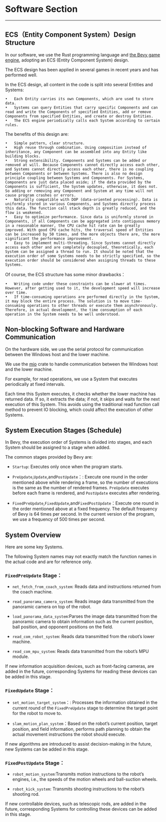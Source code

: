 ﻿# Software Section


----------


## ECS（Entity Component System）Design Structure
In our software, we use the Rust programming language and [the Bevy game engine](https://bevyengine.org), adopting an ECS (Entity Component System) design.

The ECS design has been applied in several games in recent years and has performed well.

In the ECS design, all content in the code is split into several Entities and Systems:

	•	Each Entity carries its own Components, which are used to store data.
	•	Systems can query Entities that carry specific Components and can read and write the Components of specified Entities, add or remove Components from specified Entities, and create or destroy Entities.
	•	The ECS engine periodically calls each System according to certain rules.


The benefits of this design are:

	•	Simple pattern, clear structure.
	•	High reuse through combination. Using composition instead of inheritance, any Component can be assembled into any Entity like building blocks.
	•	Strong extensibility. Components and Systems can be added or removed at will. Because Components cannot directly access each other, and Systems cannot directly access each other, there is no coupling between Components or between Systems. There is also no design principle coupling between Systems and Components. For Systems, Components are just data placed aside; if the data provided by the Components is sufficient, the System updates, otherwise, it does not. So adding or removing any Component and System at any time will not cause program crashes or errors.
	•	Naturally compatible with DOP (data-oriented processing). Data is uniformly stored in various Components, and Systems directly process this data. The function call stack depth is greatly reduced, and the flow is weakened.
	•	Easy to optimize performance. Since data is uniformly stored in Components, if all Components can be aggregated into contiguous memory in a reasonable manner, the CPU cache hit rate can be greatly improved. With good CPU cache hits, the traversal speed of Entities can be increased by 50 times, and the more objects there are, the more significant the performance improvement.
	•	Easy to implement multi-threading. Since Systems cannot directly access each other and are completely decoupled, theoretically, each System can be assigned a thread to run. It should be noted that the execution order of some Systems needs to be strictly specified, so the execution order should be considered when assigning threads to these Systems.

Of course, the ECS structure has some minor drawbacks：

	•	Writing code under these constraints can be slower at times. However, after getting used to it, the development speed will increase over time.
	•	If time-consuming operations are performed directly in the System, it may block the entire process. The solution is to move time-consuming operations to other threads or execute them asynchronously. Therefore, in actual development, the time consumption of each operation in the System needs to be well understood.




## Non-blocking Software and Hardware Communication

On the hardware side, we use the serial protocol for communication between the Windows host and the lower machine.

We use the [mio](https://crates.io/crates/mio) crate to handle communication between the Windows host and the lower machine.

For example, for read operations, we use a System that executes periodically at fixed intervals.

Each time this System executes, it checks whether the lower machine has returned data. If so, it extracts the data; if not, it skips and waits for the next execution of this System. This avoids using the traditional read function call method to prevent IO blocking, which could affect the execution of other Systems.



## System Execution Stages (Schedule)

In Bevy, the execution order of Systems is divided into stages, and each System should be assigned to a stage when added.


The common stages provided by Bevy are:

- `Startup`: Executes only once when the program starts.

- `PreUpdate`,`Update`,and`PostUpdate`：: Execute one round in the order mentioned above while rendering a frame, so the number of executions is the same as the number of rendered frames. `PreUpdate` executes before each frame is rendered, and `PostUpdate` executes after rendering.

- `FixedPreUpdate`,`FixedUpdate`,and`FixedPostUpdate`：Execute one round in the order mentioned above at a fixed frequency. The default frequency of Bevy is 64 times per second. In the current version of the program, we use a frequency of 500 times per second.




## System  Overview

Here are some key Systems.

The following System names may not exactly match the function names in the actual code and are for reference only.




### `FixedPreUpdate` Stage：

- `net_fetch_from_coach_system`: Reads data and instructions returned from the coach machine.

- `read_panorama_camera_system`: Reads image data transmitted from the panoramic camera on top of the robot.

- `load_panorama_data_system`:Parses the image data transmitted from the panoramic camera to obtain information such as the current position, ball position, and opponent positions on the field.

- `read_com_robot_system`: Reads data transmitted from the robot’s lower machine.

- `read_com_mpu_system`: Reads data transmitted from the robot’s MPU module.

If new information acquisition devices, such as front-facing cameras, are added in the future, corresponding Systems for reading these devices can be added in this stage.




### `FixedUpdate` Stage：

- `set_motion_target_system`：: Processes the information obtained in the current round of the `FixedPreUpdate` stage to determine the target point for the robot to move to.

- `slam_motion_plan_system`：Based on the robot’s current position, target position, and field information, performs path planning to obtain the actual movement instructions the robot should execute.

If new algorithms are introduced to assist decision-making in the future, new Systems can be added in this stage.

### `FixedPostUpdate` Stage：

- `robot_motion_system`:Transmits motion instructions to the robot’s engines, i.e., the speeds of the motion wheels and ball-suction wheels.

- `robot_kick_system`: Transmits shooting instructions to the robot’s shooting rod.

If new controllable devices, such as telescopic rods, are added in the future, corresponding Systems for controlling these devices can be added in this stage.